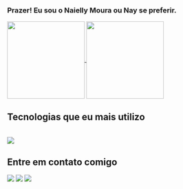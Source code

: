### Prazer! Eu sou o Naielly Moura ou Nay se preferir.
 
<a href="https://github.com/anuraghazra/github-readme-stats">
  <img height=180 align="center" src="https://github-readme-stats.vercel.app/api?username=naielly9&show_icons=true&theme=radical&locale=pt-br" />
</a>
<a href="https://github.com/anuraghazra/convoychat">
  <img height=180 align="center" src="https://github-readme-stats.vercel.app/api/top-langs?username=naielly9&layout=compact&langs_count=8&card_width=200&theme=radical&locale=pt-br" />
</a>
 
<h2>Tecnologias que eu mais utilizo</h2>
<div style="display: inline_block"><br>
  <img src="https://skillicons.dev/icons?i=html,css,js,ts&theme=dark" />
</div>
 
<h2>Entre em contato comigo</h2>
<div> 
  <a href = "mailto:naiellymoura9@gmail.com"><img src="https://img.shields.io/badge/-Gmail-%23333?style=for-the-badge&logo=gmail&logoColor=white" target="_blank"></a>
  <a href = "https://www.linkedin.com/in/naiellymoura/"><img src="https://img.shields.io/badge/LinkedIn-0077B5?style=for-the-badge&logo=linkedin&logoColor=white" target="_blank"></a>
  <a href="https://www.instagram.com/naielly_moura/" target="_blank"><img src="https://img.shields.io/badge/-Instagram-%23E4405F?style=for-the-badge&logo=instagram&logoColor=white" target="_blank"></a>
</div>
